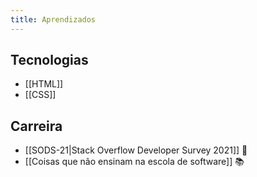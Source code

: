 ```yaml
---
title: Aprendizados
---
```


## Tecnologias
- [[HTML]]
- [[CSS]]

## Carreira
- [[SODS-21|Stack Overflow Developer Survey 2021]] 🔗
- [[Coisas que não ensinam na escola de software]] 📚